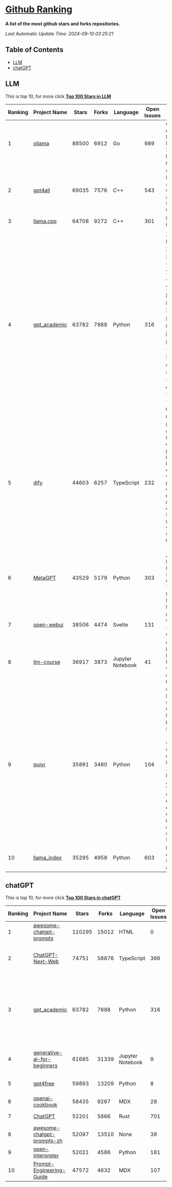 [Github Ranking](./README.md)
==========

**A list of the most github stars and forks repositories.**

*Last Automatic Update Time: 2024-09-10 03:25:21*

## Table of Contents
 * [LLM](#LLM)
 * [chatGPT](#chatGPT)

## LLM

This is top 10, for more click **[Top 100 Stars in LLM](Top100/LLM.md)**

| Ranking | Project Name | Stars | Forks | Language | Open Issues | Description | Last Commit |
| ------- | ------------ | ----- | ----- | -------- | ----------- | ----------- | ----------- |
| 1 | [ollama](https://github.com/ollama/ollama) | 88500 | 6912 | Go | 989 | Get up and running with Llama 3.1, Mistral, Gemma 2, and other large language models. | 2024-09-10T00:22:20Z |
| 2 | [gpt4all](https://github.com/nomic-ai/gpt4all) | 69035 | 7576 | C++ | 543 | GPT4All: Run Local LLMs on Any Device. Open-source and available for commercial use. | 2024-09-09T21:17:58Z |
| 3 | [llama.cpp](https://github.com/ggerganov/llama.cpp) | 64708 | 9272 | C++ | 301 | LLM inference in C/C++ | 2024-09-10T02:35:55Z |
| 4 | [gpt_academic](https://github.com/binary-husky/gpt_academic) | 63782 | 7888 | Python | 316 | 为GPT/GLM等LLM大语言模型提供实用化交互接口，特别优化论文阅读/润色/写作体验，模块化设计，支持自定义快捷按钮&函数插件，支持Python和C++等项目剖析&自译解功能，PDF/LaTex论文翻译&总结功能，支持并行问询多种LLM模型，支持chatglm3等本地模型。接入通义千问, deepseekcoder, 讯飞星火, 文心一言, llama2, rwkv, claude2, moss等。 | 2024-09-08T16:33:05Z |
| 5 | [dify](https://github.com/langgenius/dify) | 44603 | 6257 | TypeScript | 232 | Dify is an open-source LLM app development platform. Dify's intuitive interface combines AI workflow, RAG pipeline, agent capabilities, model management, observability features and more, letting you quickly go from prototype to production. | 2024-09-10T02:59:34Z |
| 6 | [MetaGPT](https://github.com/geekan/MetaGPT) | 43529 | 5179 | Python | 303 | 🌟 The Multi-Agent Framework: First AI Software Company, Towards Natural Language Programming | 2024-08-21T06:12:26Z |
| 7 | [open-webui](https://github.com/open-webui/open-webui) | 38506 | 4474 | Svelte | 131 | User-friendly WebUI for LLMs (Formerly Ollama WebUI) | 2024-09-10T01:30:02Z |
| 8 | [llm-course](https://github.com/mlabonne/llm-course) | 36917 | 3873 | Jupyter Notebook | 41 | Course to get into Large Language Models (LLMs) with roadmaps and Colab notebooks. | 2024-07-28T22:17:43Z |
| 9 | [quivr](https://github.com/QuivrHQ/quivr) | 35891 | 3480 | Python | 104 | Open-source RAG Framework for building GenAI Second Brains 🧠  Build productivity assistant (RAG) ⚡️🤖 Chat with your docs (PDF, CSV, ...)  & apps using Langchain, GPT 3.5 / 4 turbo, Private, Anthropic, VertexAI, Ollama, LLMs, Groq  that you can share with users !  Efficient retrieval augmented generation framework | 2024-09-09T16:29:06Z |
| 10 | [llama_index](https://github.com/run-llama/llama_index) | 35295 | 4958 | Python | 603 | LlamaIndex is a data framework for your LLM applications | 2024-09-10T03:14:34Z |


## chatGPT

This is top 10, for more click **[Top 100 Stars in chatGPT](Top100/chatGPT.md)**

| Ranking | Project Name | Stars | Forks | Language | Open Issues | Description | Last Commit |
| ------- | ------------ | ----- | ----- | -------- | ----------- | ----------- | ----------- |
| 1 | [awesome-chatgpt-prompts](https://github.com/f/awesome-chatgpt-prompts) | 110295 | 15012 | HTML | 0 | This repo includes ChatGPT prompt curation to use ChatGPT better. | 2024-09-03T21:27:52Z |
| 2 | [ChatGPT-Next-Web](https://github.com/ChatGPTNextWeb/ChatGPT-Next-Web) | 74751 | 58876 | TypeScript | 366 | A cross-platform ChatGPT/Gemini UI (Web / PWA / Linux / Win / MacOS). 一键拥有你自己的跨平台 ChatGPT/Gemini 应用。 | 2024-09-09T12:18:44Z |
| 3 | [gpt_academic](https://github.com/binary-husky/gpt_academic) | 63782 | 7888 | Python | 316 | 为GPT/GLM等LLM大语言模型提供实用化交互接口，特别优化论文阅读/润色/写作体验，模块化设计，支持自定义快捷按钮&函数插件，支持Python和C++等项目剖析&自译解功能，PDF/LaTex论文翻译&总结功能，支持并行问询多种LLM模型，支持chatglm3等本地模型。接入通义千问, deepseekcoder, 讯飞星火, 文心一言, llama2, rwkv, claude2, moss等。 | 2024-09-08T16:33:05Z |
| 4 | [generative-ai-for-beginners](https://github.com/microsoft/generative-ai-for-beginners) | 61685 | 31339 | Jupyter Notebook | 9 | 18 Lessons, Get Started Building with Generative AI  🔗 https://microsoft.github.io/generative-ai-for-beginners/ | 2024-09-03T10:01:43Z |
| 5 | [gpt4free](https://github.com/xtekky/gpt4free) | 59893 | 13209 | Python | 8 | The official gpt4free repository \| various collection of powerful language models | 2024-09-07T19:40:42Z |
| 6 | [openai-cookbook](https://github.com/openai/openai-cookbook) | 58435 | 9267 | MDX | 28 | Examples and guides for using the OpenAI API | 2024-09-09T22:49:19Z |
| 7 | [ChatGPT](https://github.com/lencx/ChatGPT) | 52201 | 5866 | Rust | 701 | 🔮 ChatGPT Desktop Application (Mac, Windows and Linux) | 2024-08-29T17:58:11Z |
| 8 | [awesome-chatgpt-prompts-zh](https://github.com/PlexPt/awesome-chatgpt-prompts-zh) | 52097 | 13510 | None | 38 | ChatGPT 中文调教指南。各种场景使用指南。学习怎么让它听你的话。 | 2024-07-30T11:43:23Z |
| 9 | [open-interpreter](https://github.com/OpenInterpreter/open-interpreter) | 52021 | 4586 | Python | 181 | A natural language interface for computers | 2024-09-09T17:01:12Z |
| 10 | [Prompt-Engineering-Guide](https://github.com/dair-ai/Prompt-Engineering-Guide) | 47572 | 4632 | MDX | 107 | 🐙 Guides, papers, lecture, notebooks and resources for prompt engineering | 2024-09-09T16:10:24Z |

